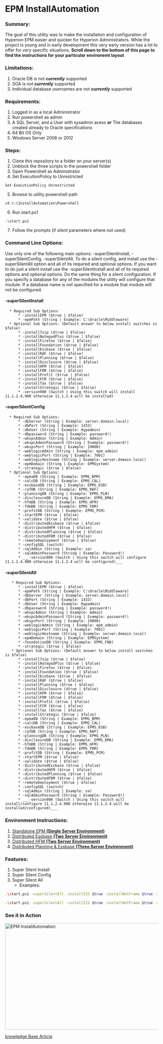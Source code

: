 # EPM InstallAutomation

### Summary:

The goal of this utility was to make the installation and configuration of Hyperion EPM easier and quicker for Hyperion Administrators. While the project is young and in early development this very early version has a lot to offer for very specific situations. __Scroll down to the bottom of this page to find the instructions for your particular environemt layout__

### Limitations:

1. Oracle DB is not ___currently___ supported
2. SOA is not ___currently___ supported
3. Individual database usernames are not ___currently___ supported

### Requirements:

1. Logged in as a local Administrator
2. Run powershell as admin
2. A SQL Server,  and a User with sysadmin acess ___or___ The databases created already to Oracle specifications
4. 64 Bit OS Only
5. Windows Server 2008 or 2012

### Steps:

1. Clone this repository to a folder on your server(s)
2. Unblock the three scripts in the powershell folder
3. Open Powershell as Administrator
4. Set ExecutionPolicy to Unrestricted
```
Set-ExecutionPolicy Unrestricted
```
5. Browse to utility powershell path
  ```
  cd c:\InstallAutomation\Powershell
  ```
6. Run start.ps1
  ```
  .\start.ps1
  ```
7. Follow the prompts (if silent parameters where not used)

### Command Line Options:

Use only one of the following main options: -superSilentInstall, -superSilentConfig, -superSilentAll. To do a silent config, and install use the -superSilentAll option and all of its required and optional options. If you want to do just a silent install use the -superSilentInstall and all of its required options and optional options. Do the same thing for a silent configuration. If you specify a database for any of the modules the utility will configure that module. If a database name is not specified for a module that module will not be configured.

  #### -superSilentInstall
      * Required Sub Options:
          * -installEPM ($true | $false)
          * -epmPath (String | Example: C:\Oracle\Middleware)
      * Optional Sub Options: (Default answer to below install switches is $false)
          * -install7zip ($true | $false)
          * -installNotepadPlus ($true | $false)
          * -installFirefox ($true | $false)
          * -installFoundation ($true | $false)
          * -installEssbase ($true | $false)
          * -installRAF ($true | $false)
          * -installPlanning ($true | $false)
          * -installDisclosure ($true | $false)
          * -installHFM ($true | $false)
          * -installFDM ($true | $false)
          * -installProfit ($true | $false)
          * -installFCM ($true | $false)
          * -installTax ($true | $false)
          * -installStrategic ($true | $false)
          * -version900 (Switch | Using this switch will install 11.1.2.4.900 otherwise 11.1.2.4 will be installed)
  #### -superSilentConfig
      * Required Sub Options:
          * -dbServer (String | Example: server.domain.local)
          * -dbPort (String | Example: 1433)
          * -dbUser (String | Example: Hypadmin)
          * -dbpassword (String | Example: password!)
          * -wkspcAdmin (String | Example: Admin)
          * -wkspcAdminPassword (String | Example: password!)
          * -wkspcPort (String | Example: 19000)
          * -weblogicAdmin (String | Example: epm_admin)
          * -weblogicPort (String | Example: 7001)
          * -weblogicHostname (String | Example: server.domain.local)
          * -epmDomain (String | Example: EPMSystem)
          * -strategic ($true | $false)
      * Optional Sub Options:
          * -epmaDB (String | Example: EPMS_BPM)
          * -calcDB (String | Example: EPMS_CAL)
          * -essbaseDB (String | Example: EPMS_ESB)
          * -rafDB (String | Example: EPMS_RAF)
          * -planningDB (String | Example: EPMS_PLN)
          * -disclosureDB (String | Example: EPMS_DMA)
          * -hfmDB (String | Example: EPMS_HFM)
          * -fdmDB (String | Example: EPMS_FDM)
          * -profitDB (String | Example: EPMS_PCM)
          * -startEPM ($true | $false)
          * -validate ($true | $false)
          * -distributedEssbase ($true | $false)
          * -distributedHFM ($true | $false)
          * -distributedPlanning ($true | $false)
          * -distributedFDM ($true | $false)
          * -remoteDeployment ($true | $false)
          * -configSQL (switch)
          * -sqlAdmin (String | Example: sa)
          * -sqlAdminPassword (String | Example: Password!)
          * ___-version900 (Switch | Using this switch will configure 11.1.2.4.900 otherwise 11.1.2.4 will be configured)___
   #### -superSilentAll
       * Required Sub Options:
          * -installEPM ($true | $false)
          * -epmPath (String | Example: C:\Oracle\Middleware)
          * -dbServer (String | Example: server.domain.local)
          * -dbPort (String | Example: 1433)
          * -dbUser (String | Example: Hypadmin)
          * -dbpassword (String | Example: password!)
          * -wkspcAdmin (String | Example: Admin)
          * -wkspcAdminPassword (String | Example: password!)
          * -wkspcPort (String | Example: 19000)
          * -weblogicAdmin (String | Example: epm_admin)
          * -weblogicPort (String | Example: 7001)
          * -weblogicHostname (String | Example: server.domain.local)
          * -epmDomain (String | Example: EPMSystem)
          * -foundationDB (String | Example: EPMS_FND)
          * -strategic ($true | $false)
       * Optional Sub Options: (Default answer to below install switches is $false)
          * -install7zip ($true | $false)
          * -installNotepadPlus ($true | $false)
          * -installFirefox ($true | $false)
          * -installFoundation ($true | $false)
          * -installEssbase ($true | $false)
          * -installRAF ($true | $false)
          * -installPlanning ($true | $false)
          * -installDisclosure ($true | $false)
          * -installHFM ($true | $false)
          * -installFDM ($true | $false)
          * -installProfit ($true | $false)
          * -installFCM ($true | $false)
          * -installTax ($true | $false)
          * -installStrategic ($true | $false)
          * -epmaDB (String | Example: EPMS_BPM)
          * -calcDB (String | Example: EPMS_CAL)
          * -essbaseDB (String | Example: EPMS_ESB)
          * -rafDB (String | Example: EPMS_RAF)
          * -planningDB (String | Example: EPMS_PLN)
          * -disclosureDB (String | Example: EPMS_DMA)
          * -hfmDB (String | Example: EPMS_HFM)
          * -fdmDB (String | Example: EPMS_FDM)
          * -profitDB (String | Example: EPMS_PCM)
          * -startEPM ($true | $false)
          * -validate ($true | $false)
          * -distributedEssbase ($true | $false)
          * -distributedHFM ($true | $false)
          * -distributedPlanning ($true | $false)
          * -distributedFDM ($true | $false)
          * -remoteDeployment ($true | $false)
          * -configSQL (switch)
          * -sqlAdmin (String | Example: sa)
          * -sqlAdminPassword (String | Example: Password!)
          * ___-version900 (Switch | Using this switch will install/configure 11.1.2.4.900 otherwise 11.1.2.4 will be installed/configured)___
          
### Environment Instructions:

1. <a href="https://github.com/chasebank87/EPMSilent-InstallAutomation/blob/master/Standalone.md">Standalone EPM __(Single Server Environment)__</a>
2. <a href="https://github.com/chasebank87/EPMSilent-InstallAutomation/blob/master/DistributedEssbase.md">Distributed Essbase __(Two Server Environment)__</a>
2. <a href="https://github.com/chasebank87/EPMSilent-InstallAutomation/blob/master/DistributedHFM.md">Distributed HFM __(Two Server Environment)__</a>
3. <a href="https://github.com/chasebank87/EPMSilent-InstallAutomation/blob/master/DistributedPlanning.md">Distributed Planning & Essbase __(Three Server Environment)__</a>



### Features:

1. Super Silent Install
2. Super Silent Config
3. Super Silent All
    * Examples:
    
```bash
.\start.ps1 -superSilentAll -installIIS $true -installNetFrame $true -install7zip $true -installnotepadplus  $true -installfirefox $true -installepm $true -epmPath <path> -installFoundation $true -installEssbase $true -installRAF $true -installPlanning $true -installDisclosure $true -installHFM $true -installfdm $true -installProfit $true -installFCM $false -installTax $false -installStrategic $true -dbServer <hostname> -dbPort <port> -dbUser <user> -dbPassword <password> -wkspcAdmin <user> -wkspcAdminPassword <password> -weblogicAdmin <user> -weblogicPort <port> -weblogicHostname <hostname> -wkspcPort <port> -epmDomain <domain> -foundationDB <db> -epmaDB <db>  -calcDB <db>  -essbaseDB <db>  -rafDB <db> -planningDB <db> -disclosureDB <db> -hfmDB <db> -fdmDB <db> -profitDB <db> -strategic $true -startEPM $true -validate $true
```



```bash
.\start.ps1 -superSilentAll -installIIS $true -installNetFrame $true -install7zip $true -installnotepadplus  $true -installfirefox $true -installepm $true -epmPath c:\Oracle\Middleware -installFoundation $true -installEssbase $true -installRAF $true -installPlanning $true -installDisclosure $true -installHFM $true -installfdm $true -installProfit $true -installFCM $false -installTax $false -installStrategic $true -dbServer server.domain.com -dbPort 1433 -dbUser hypadmin -dbPassword password -wkspcAdmin admin -wkspcAdminPassword password -weblogicAdmin epm_admin -weblogicPort 7001 -weblogicHostname server.domain.com -wkspcPort 19000 -epmDomain EPMSystem -foundationDB EPMS_FND -epmaDB EPMS_BPM -calcDB EPMS_CAL -essbaseDB EPMS_ESB -rafDB EPMS_RAF -planningDB EPMS_PLN -disclosureDB EPMS_DMA -hfmDB EPMS_HFM -fdmDB EPMS_FDM -profitDB EPMS_PCM -strategic $true -startEPM $true -validate $true
```


### See it in Action

<a href="https://vimeo.com/318823905" target="_blank"><img src="https://kb.chaseelder.com/wp-content/uploads/2019/02/Screen-Shot-2019-02-21-at-4.06.28-PM.png" 
alt="EPM InstallAutomation" width="600" height="350"/></a>

<a href="https://kb.chaseelder.com/epm-silent-install-installautomation/">knowledge Base Article</a>

